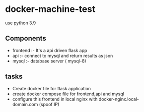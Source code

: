 # docker-machine-test

use python 3.9

## Components

- frontend :- It's a api driven flask app
- api :- connect to mysql and return results as json
- mysql :- database server ( mysql-8)

## tasks

- Create docker file for flask application
- create docker compose file for frontend,api and mysql
- configure this frontend in local nginx with docker-nginx.local-domain.com (spoof IP)

